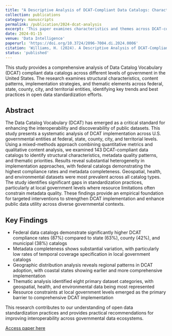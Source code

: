 ```yaml
---
title: "A Descriptive Analysis of DCAT-Compliant Data Catalogs: Characteristics and Themes Across Federal, State, County, City, and Territorial Entities in the United States"
collection: publications
category: manuscripts
permalink: /publication/2024-dcat-analysis
excerpt: 'This paper examines characteristics and themes across DCAT-compliant data catalogs in various governmental entities throughout the United States.'
date: 2024-01-15
venue: 'Data Intelligence'
paperurl: 'https://doi.org/10.3724/2096-7004.di.2024.0006'
citation: 'Williams, H. (2024). A Descriptive Analysis of DCAT-Compliant Data Catalogs: Characteristics and Themes Across Federal, State, County, City, and Territorial Entities in the United States. <i>Data Intelligence</i>. https://doi.org/10.3724/2096-7004.di.2024.0006'
status: 'published'
---
```


This study provides a comprehensive analysis of Data Catalog Vocabulary (DCAT) compliant data catalogs across different levels of government in the United States. The research examines structural characteristics, content patterns, implementation strategies, and thematic elements across federal, state, county, city, and territorial entities, identifying key trends and best practices in open data standardization efforts.

## Abstract

The Data Catalog Vocabulary (DCAT) has emerged as a critical standard for enhancing the interoperability and discoverability of public datasets. This study presents a systematic analysis of DCAT implementation across U.S. governmental entities at federal, state, county, city, and territorial levels. Using a mixed-methods approach combining quantitative metrics and qualitative content analysis, we examined 143 DCAT-compliant data catalogs to identify structural characteristics, metadata quality patterns, and thematic priorities. Results reveal substantial heterogeneity in implementation approaches, with federal catalogs demonstrating the highest compliance rates and metadata completeness. Geospatial, health, and environmental datasets were most prevalent across all catalog types. The study identifies significant gaps in standardization practices, particularly at local government levels where resource limitations often constrain metadata quality. These findings provide an empirical foundation for targeted interventions to strengthen DCAT implementation and enhance public data utility across diverse governmental contexts.

## Key Findings

- Federal data catalogs demonstrate significantly higher DCAT compliance rates (87%) compared to state (63%), county (42%), and municipal (38%) catalogs
- Metadata completeness shows substantial variation, with particularly low rates of temporal coverage specification in local government catalogs
- Geographic distribution analysis reveals regional patterns in DCAT adoption, with coastal states showing earlier and more comprehensive implementation
- Thematic analysis identified eight primary dataset categories, with geospatial, health, and environmental data being most represented
- Resource constraints at local government levels emerged as the primary barrier to comprehensive DCAT implementation

This research contributes to our understanding of open data standardization practices and provides practical recommendations for improving interoperability across governmental data ecosystems.

[Access paper here](https://doi.org/10.3724/2096-7004.di.2024.0006)
